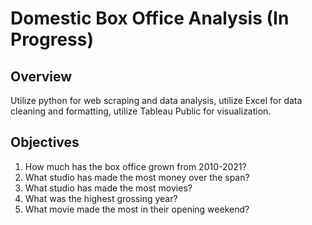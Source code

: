 # Domestic Box Office Analysis (In Progress)
## Overview 
Utilize python for web scraping and data analysis, utilize Excel for data cleaning and formatting, utilize Tableau Public for visualization.  

## Objectives
1. How much has the box office grown from 2010-2021?
2. What studio has made the most money over the span?
3. What studio has made the most movies?
4. What was the highest grossing year?
5. What movie made the most in their opening weekend?
